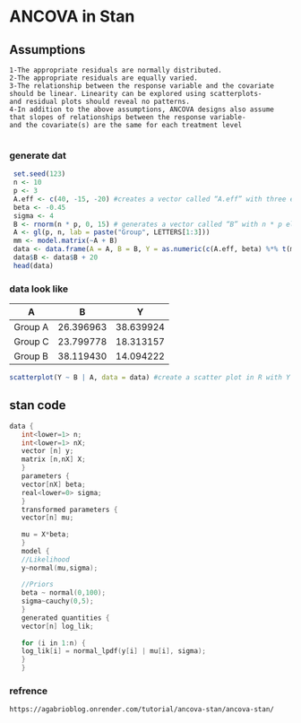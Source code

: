 # ANCOVA in Stan

## Assumptions
```
1-The appropriate residuals are normally distributed.
2-The appropriate residuals are equally varied.
3-The relationship between the response variable and the covariate should be linear. Linearity can be explored using scatterplots- 
and residual plots should reveal no patterns.
4-In addition to the above assumptions, ANCOVA designs also assume that slopes of relationships between the response variable- 
and the covariate(s) are the same for each treatment level


```

### generate dat 

```r
 set.seed(123)
 n <- 10
 p <- 3
 A.eff <- c(40, -15, -20) #creates a vector called “A.eff” with three elements: 40, -15, and -201
 beta <- -0.45
 sigma <- 4
 B <- rnorm(n * p, 0, 15) # generates a vector called “B” with n * p elements that are normally distributed with a mean of 0 and a standard deviation of 15
 A <- gl(p, n, lab = paste("Group", LETTERS[1:3]))
 mm <- model.matrix(~A + B)
 data <- data.frame(A = A, B = B, Y = as.numeric(c(A.eff, beta) %*% t(mm)) + rnorm(n * p, 0, 4))
 data$B <- data$B + 20
 head(data)


```


### data look like
|   A	|  B 	| Y  	|     	
|---	|---	|---	|	
|   	Group A| 26.396963  	|   38.639924	|   	  	
|   Group C	|   23.799778	|  18.313157 	|   	 	
|  Group B 	|   38.119430	|  14.094222 	|   	   	


```r
scatterplot(Y ~ B | A, data = data) #create a scatter plot in R with Y as the dependent variable and B as the independent variable, conditioned on A. The vertical bar “|” separates the conditioning variable from the independent variable.
```

## stan code
```c++
data {
   int<lower=1> n;
   int<lower=1> nX;
   vector [n] y;
   matrix [n,nX] X;
   }
   parameters {
   vector[nX] beta;
   real<lower=0> sigma;
   }
   transformed parameters {
   vector[n] mu;
 
   mu = X*beta;
   }
   model {
   //Likelihood
   y~normal(mu,sigma);
   
   //Priors
   beta ~ normal(0,100);
   sigma~cauchy(0,5);
   }
   generated quantities {
   vector[n] log_lik;
   
   for (i in 1:n) {
   log_lik[i] = normal_lpdf(y[i] | mu[i], sigma); 
   }
   }
```

### refrence
```
https://agabrioblog.onrender.com/tutorial/ancova-stan/ancova-stan/
```
